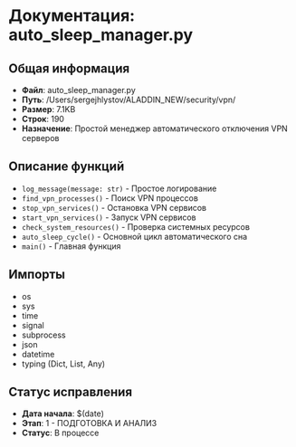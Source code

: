 # Документация: auto_sleep_manager.py

## Общая информация
- **Файл**: auto_sleep_manager.py
- **Путь**: /Users/sergejhlystov/ALADDIN_NEW/security/vpn/
- **Размер**: 7.1KB
- **Строк**: 190
- **Назначение**: Простой менеджер автоматического отключения VPN серверов

## Описание функций
- `log_message(message: str)` - Простое логирование
- `find_vpn_processes()` - Поиск VPN процессов
- `stop_vpn_services()` - Остановка VPN сервисов
- `start_vpn_services()` - Запуск VPN сервисов
- `check_system_resources()` - Проверка системных ресурсов
- `auto_sleep_cycle()` - Основной цикл автоматического сна
- `main()` - Главная функция

## Импорты
- os
- sys
- time
- signal
- subprocess
- json
- datetime
- typing (Dict, List, Any)

## Статус исправления
- **Дата начала**: $(date)
- **Этап**: 1 - ПОДГОТОВКА И АНАЛИЗ
- **Статус**: В процессе